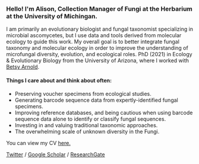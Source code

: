 ### Hello! I'm Alison, Collection Manager of Fungi at the Herbarium at the University of Michingan.

I am primarily an evolutionary biologist and fungal taxonomist specializing in microbial ascomycetes, but I use data and tools derived from molecular ecology to guide this work. My overall goal is to better integrate fungal taxonomy and molecular ecology in order to improve the understanding of microfungal diversity, evolution, and ecological roles. PhD (2021) in Ecology & Evolutionary Biology from the University of Arizona, where I worked with [Betsy Arnold](http://www.arnoldlab.net/).

#### Things I care about and think about often:
- Preserving voucher specimens from ecological studies.
- Generating barcode sequence data from expertly-identified fungal specimens.
- Improving reference databases, and being cautious when using barcode sequence data alone to identify or classify fungal sequences. 
- Investing in and valuing traditional taxonomic approaches.
- The overwhelming scale of unknown diversity in the Fungi.



You can view my CV [here.](https://docs.google.com/document/d/1uLbKZvMkJv2Q39bbChU1ezjP5X8TEsQE1vzDT6lZnpo) 


[Twitter](https://twitter.com/alis_harrington) / 
[Google Scholar](https://scholar.google.com/citations?user=rhBOcpQAAAAJ&hl=en) / 
[ResearchGate](https://www.researchgate.net/profile/Alison_Harrington2)
